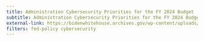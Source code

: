 ```yaml
---
title: Administration Cybersecurity Priorities for the FY 2024 Budget
subtitle: Administration Cybersecurity Priorities for the FY 2024 Budget
external-link: https://bidenwhitehouse.archives.gov/wp-content/uploads/2023/12/M-24-04-FY24-FISMA-Guidance.pdf
filters: fed-policy cybersecurity
---
```

